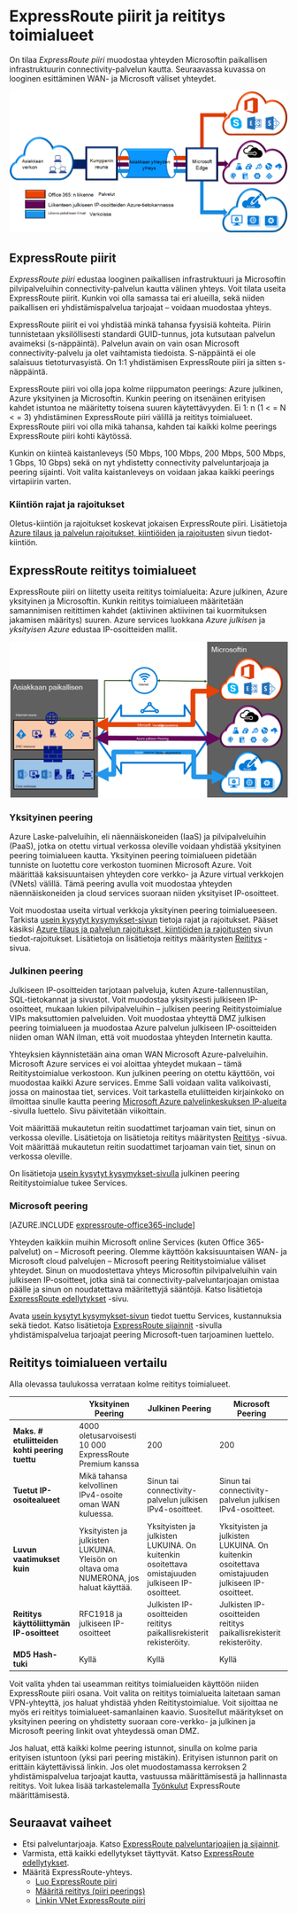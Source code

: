 <properties 
   pageTitle="ExpressRoute piirit ja reititys toimialueiden | Microsoft Azure"
   description="Tällä sivulla on yleiskuvaus ExpressRoute piirit ja reititys toimialueet."
   documentationCenter="na"
   services="expressroute"
   authors="cherylmc"
   manager="carmonm"
   editor=""/>
<tags 
   ms.service="expressroute"
   ms.devlang="na"
   ms.topic="article" 
   ms.tgt_pltfrm="na"
   ms.workload="infrastructure-services" 
   ms.date="10/10/2016"
   ms.author="cherylmc"/>

# <a name="expressroute-circuits-and-routing-domains"></a>ExpressRoute piirit ja reititys toimialueet

 On tilaa *ExpressRoute piiri* muodostaa yhteyden Microsoftin paikallisen infrastruktuurin connectivity-palvelun kautta. Seuraavassa kuvassa on looginen esittäminen WAN- ja Microsoft väliset yhteydet.

![](./media/expressroute-circuit-peerings/expressroute-basic.png)

## <a name="expressroute-circuits"></a>ExpressRoute piirit

*ExpressRoute piiri* edustaa looginen paikallisen infrastruktuuri ja Microsoftin pilvipalveluihin connectivity-palvelun kautta välinen yhteys. Voit tilata useita ExpressRoute piirit. Kunkin voi olla samassa tai eri alueilla, sekä niiden paikallisen eri yhdistämispalvelua tarjoajat – voidaan muodostaa yhteys. 

ExpressRoute piirit ei voi yhdistää minkä tahansa fyysisiä kohteita. Piirin tunnistetaan yksilöllisesti standardi GUID-tunnus, jota kutsutaan palvelun avaimeksi (s-näppäintä). Palvelun avain on vain osan Microsoft connectivity-palvelu ja olet vaihtamista tiedoista. S-näppäintä ei ole salaisuus tietoturvasyistä. On 1:1 yhdistämisen ExpressRoute piiri ja sitten s-näppäintä.

ExpressRoute piiri voi olla jopa kolme riippumaton peerings: Azure julkinen, Azure yksityinen ja Microsoftin. Kunkin peering on itsenäinen erityisen kahdet istuntoa ne määritetty toisena suuren käytettävyyden. Ei 1: n (1 < = N < = 3) yhdistäminen ExpressRoute piiri välillä ja reititys toimialueet. ExpressRoute piiri voi olla mikä tahansa, kahden tai kaikki kolme peerings ExpressRoute piiri kohti käytössä.
 
Kunkin on kiinteä kaistanleveys (50 Mbps, 100 Mbps, 200 Mbps, 500 Mbps, 1 Gbps, 10 Gbps) sekä on nyt yhdistetty connectivity palveluntarjoaja ja peering sijainti. Voit valita kaistanleveys on voidaan jakaa kaikki peerings virtapiirin varten. 

### <a name="quotas-limits-and-limitations"></a>Kiintiön rajat ja rajoitukset

Oletus-kiintiön ja rajoitukset koskevat jokaisen ExpressRoute piiri. Lisätietoja [Azure tilaus ja palvelun rajoitukset, kiintiöiden ja rajoitusten](../azure-subscription-service-limits.md) sivun tiedot-kiintiön.

## <a name="expressroute-routing-domains"></a>ExpressRoute reititys toimialueet

ExpressRoute piiri on liitetty useita reititys toimialueita: Azure julkinen, Azure yksityinen ja Microsoftin. Kunkin reititys toimialueen määritetään samannimisen reitittimen kahdet (aktiivinen aktiivinen tai kuormituksen jakamisen määritys) suuren. Azure services luokkana *Azure julkisen* ja *yksityisen Azure* edustaa IP-osoitteiden mallit.


![](./media/expressroute-circuit-peerings/expressroute-peerings.png)


### <a name="private-peering"></a>Yksityinen peering

Azure Laske-palveluihin, eli näennäiskoneiden (IaaS) ja pilvipalveluihin (PaaS), jotka on otettu virtual verkossa oleville voidaan yhdistää yksityinen peering toimialueen kautta. Yksityinen peering toimialueen pidetään tunniste on luotettu core verkoston tuominen Microsoft Azure. Voit määrittää kaksisuuntaisen yhteyden core verkko- ja Azure virtual verkkojen (VNets) välillä. Tämä peering avulla voit muodostaa yhteyden näennäiskoneiden ja cloud services suoraan niiden yksityiset IP-osoitteet.  

Voit muodostaa useita virtual verkkoja yksityinen peering toimialueeseen. Tarkista [usein kysytyt kysymykset-sivun](expressroute-faqs.md) tietoja rajat ja rajoitukset. Pääset käsiksi [Azure tilaus ja palvelun rajoitukset, kiintiöiden ja rajoitusten](../azure-subscription-service-limits.md) sivun tiedot-rajoitukset.  Lisätietoja on lisätietoja reititys määritysten [Reititys](expressroute-routing.md) -sivua.

### <a name="public-peering"></a>Julkinen peering

Julkiseen IP-osoitteiden tarjotaan palveluja, kuten Azure-tallennustilan, SQL-tietokannat ja sivustot. Voit muodostaa yksityisesti julkiseen IP-osoitteet, mukaan lukien pilvipalveluihin – julkisen peering Reititystoimialue VIPs maksuttomien palveluiden. Voit muodostaa yhteyttä DMZ julkisen peering toimialueen ja muodostaa Azure palvelun julkiseen IP-osoitteiden niiden oman WAN ilman, että voit muodostaa yhteyden Internetin kautta. 

Yhteyksien käynnistetään aina oman WAN Microsoft Azure-palveluihin. Microsoft Azure services ei voi aloittaa yhteydet mukaan – tämä Reititystoimialue verkostoon. Kun julkinen peering on otettu käyttöön, voi muodostaa kaikki Azure services. Emme Salli voidaan valita valikoivasti, jossa on mainostaa tiet, services. Voit tarkastella etuliitteiden kirjainkoko on ilmoittaa sinulle kautta peering [Microsoft Azure palvelinkeskuksen IP-alueita](http://www.microsoft.com/download/details.aspx?id=41653) -sivulla luettelo. Sivu päivitetään viikoittain.

Voit määrittää mukautetun reitin suodattimet tarjoaman vain tiet, sinun on verkossa oleville. Lisätietoja on lisätietoja reititys määritysten [Reititys](expressroute-routing.md) -sivua. Voit määrittää mukautetun reitin suodattimet tarjoaman vain tiet, sinun on verkossa oleville. 

On lisätietoja [usein kysytyt kysymykset-sivulla](expressroute-faqs.md) julkinen peering Reititystoimialue tukee Services. 
 
### <a name="microsoft-peering"></a>Microsoft peering

[AZURE.INCLUDE [expressroute-office365-include](../../includes/expressroute-office365-include.md)]

Yhteyden kaikkiin muihin Microsoft online Services (kuten Office 365-palvelut) on – Microsoft peering. Olemme käyttöön kaksisuuntaisen WAN- ja Microsoft cloud palvelujen – Microsoft peering Reititystoimialue väliset yhteydet. Sinun on muodostettava yhteys Microsoftin pilvipalveluihin vain julkiseen IP-osoitteet, jotka sinä tai connectivity-palveluntarjoajan omistaa päälle ja sinun on noudatettava määritettyjä sääntöjä. Katso lisätietoja [ExpressRoute edellytykset](expressroute-prerequisites.md) -sivu.

Avata [usein kysytyt kysymykset-sivun](expressroute-faqs.md) tiedot tuettu Services, kustannuksia sekä tiedot. Katso lisätietoja [ExpressRoute sijainnit](expressroute-locations.md) -sivulla yhdistämispalvelua tarjoajat peering Microsoft-tuen tarjoaminen luettelo.

## <a name="routing-domain-comparison"></a>Reititys toimialueen vertailu

Alla olevassa taulukossa verrataan kolme reititys toimialueet.

||**Yksityinen Peering**|**Julkinen Peering**|**Microsoft Peering**|
|---|---|---|---|
|**Maks. # etuliitteiden kohti peering tuettu**|4000 oletusarvoisesti 10 000 ExpressRoute Premium kanssa|200|200|
|**Tuetut IP-osoitealueet**|Mikä tahansa kelvollinen IPv4-osoite oman WAN kuluessa.|Sinun tai connectivity-palvelun julkisen IPv4-osoitteet.|Sinun tai connectivity-palvelun julkisen IPv4-osoitteet.|
|**Luvun vaatimukset kuin**|Yksityisten ja julkisten LUKUINA. Yleisön on oltava oma NUMERONA, jos haluat käyttää. | Yksityisten ja julkisten LUKUINA. On kuitenkin osoitettava omistajuuden julkiseen IP-osoitteet.| Yksityisten ja julkisten LUKUINA. On kuitenkin osoitettava omistajuuden julkiseen IP-osoitteet.|
|**Reititys käyttöliittymän IP-osoitteet**|RFC1918 ja julkiseen IP-osoitteet|Julkisten IP-osoitteiden reititys paikallisrekisterit rekisteröity.| Julkisten IP-osoitteiden reititys paikallisrekisterit rekisteröity.|
|**MD5 Hash-tuki**| Kyllä|Kyllä|Kyllä|

Voit valita yhden tai useamman reititys toimialueiden käyttöön niiden ExpressRoute piiri osana. Voit valita on reititys toimialueita laitetaan saman VPN-yhteyttä, jos haluat yhdistää yhden Reititystoimialue. Voit sijoittaa ne myös eri reititys toimialueet-samanlainen kaavio. Suositellut määritykset on yksityinen peering on yhdistetty suoraan core-verkko- ja julkinen ja Microsoft peering linkit ovat yhteydessä oman DMZ.
 
Jos haluat, että kaikki kolme peering istunnot, sinulla on kolme paria erityisen istuntoon (yksi pari peering mistäkin). Erityisen istunnon parit on erittäin käytettävissä linkin. Jos olet muodostamassa kerroksen 2 yhdistämispalvelua tarjoajat kautta, vastuussa määrittämisestä ja hallinnasta reititys. Voit lukea lisää tarkastelemalla [Työnkulut](expressroute-workflows.md) ExpressRoute määrittämisestä.

## <a name="next-steps"></a>Seuraavat vaiheet

- Etsi palveluntarjoaja. Katso [ExpressRoute palveluntarjoajien ja sijainnit](expressroute-locations.md).
- Varmista, että kaikki edellytykset täyttyvät. Katso [ExpressRoute edellytykset](expressroute-prerequisites.md).
- Määritä ExpressRoute-yhteys.
    - [Luo ExpressRoute piiri](expressroute-howto-circuit-classic.md)
    - [Määritä reititys (piiri peerings)](expressroute-howto-routing-classic.md)
    - [Linkin VNet ExpressRoute piiri](expressroute-howto-linkvnet-classic.md)
